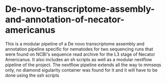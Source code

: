 # De-novo-transcriptome-assembly-and-annotation-of-necator-americanus
This is a modular pipeline of a De novo transcriptome assembly and annotation pipeline specific for nematodes for two sequencing runs that were found on NCBI's sequence read archive for the L3 stage of Necator Americanus. It also includes an sh scripts as well as a modular nextflow pipeline of the project. The nextflow pipeline extends all the way to mmseqs only, no diamond sigularity container was found for it and it will have to be done using the ssh scripts
